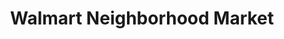 ---
title: "Walmart Neighborhood Market"
url: /huntsville/walmart-neighborhood-market/
shop: supermarket
---